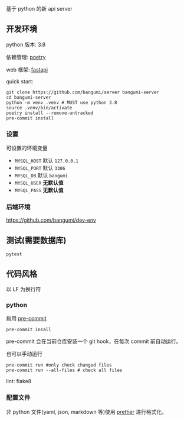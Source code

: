 基于 python 的新 api server

## 开发环境

python 版本: 3.8

依赖管理: [poetry](https://github.com/python-poetry/poetry)

web 框架: [fastapi](https://github.com/tiangolo/fastapi)

quick start:

```shell
git clone https://github.com/bangumi/server bangumi-server
cd bangumi-server
python -m venv .venv # MUST use python 3.8
source .venv/bin/activate
poetry install --remove-untracked
pre-commit install
```

### 设置

可设置的环境变量

- `MYSQL_HOST` 默认 `127.0.0.1`
- `MYSQL_PORT` 默认 `3306`
- `MYSQL_DB` 默认 `bangumi`
- `MYSQL_USER` **无默认值**
- `MYSQL_PASS` **无默认值**

### 后端环境

https://github.com/bangumi/dev-env

## 测试(需要数据库)

```shell
pytest
```

## 代码风格

以 LF 为换行符

### python

启用 [pre-commit](https://github.com/pre-commit/pre-commit)

```shell
pre-commit insall
```

pre-commit 会在当前仓库安装一个 git hook，在每次 commit 前自动运行。

也可以手动运行

```shell
pre-commit run #only check changed files
pre-commit run --all-files # check all files
```

lint: flake8

### 配置文件

非 python 文件(yaml, json, markdown 等)使用 [prettier](https://prettier.io/) 进行格式化。
